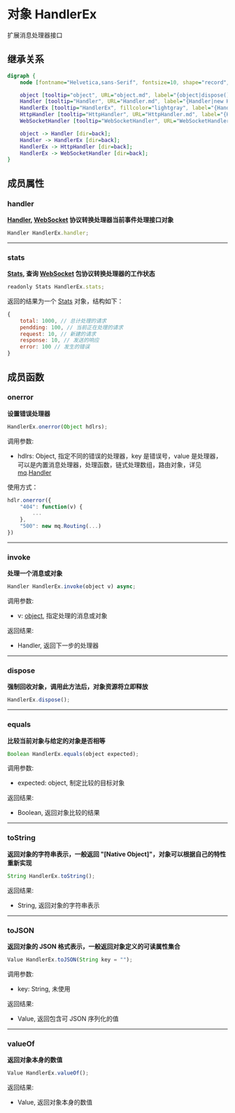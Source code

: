 # 对象 HandlerEx
扩展消息处理器接口

## 继承关系
```dot
digraph {
    node [fontname="Helvetica,sans-Serif", fontsize=10, shape="record", style="filled", fillcolor="white"];

    object [tooltip="object", URL="object.md", label="{object|dispose()\lequals()\ltoString()\ltoJSON()\lvalueOf()\l}"];
    Handler [tooltip="Handler", URL="Handler.md", label="{Handler|new Handler()\l|invoke()\l}"];
    HandlerEx [tooltip="HandlerEx", fillcolor="lightgray", label="{HandlerEx|handler\lstats\l|onerror()\l}"];
    HttpHandler [tooltip="HttpHandler", URL="HttpHandler.md", label="{HttpHandler|new HttpHandler()\l|crossDomain\lforceGZIP\lmaxHeadersCount\lmaxUploadSize\lserverName\l}"];
    WebSocketHandler [tooltip="WebSocketHandler", URL="WebSocketHandler.md", label="{WebSocketHandler|new WebSocketHandler()\l|maxSize\l}"];

    object -> Handler [dir=back];
    Handler -> HandlerEx [dir=back];
    HandlerEx -> HttpHandler [dir=back];
    HandlerEx -> WebSocketHandler [dir=back];
}
```

## 成员属性
        
### handler
**[Handler](Handler.md), [WebSocket](WebSocket.md) 协议转换处理器当前事件处理接口对象**

```JavaScript
Handler HandlerEx.handler;
```

--------------------------
### stats
**[Stats](Stats.md), 查询 [WebSocket](WebSocket.md) 包协议转换处理器的工作状态**

```JavaScript
readonly Stats HandlerEx.stats;
```

返回的结果为一个 [Stats](Stats.md) 对象，结构如下：

```JavaScript
{
    total: 1000, // 总计处理的请求
    pendding: 100, // 当前正在处理的请求
    request: 10, // 新建的请求
    response: 10, // 发送的响应
    error: 100 // 发生的错误
}
```

## 成员函数
        
### onerror
**设置错误处理器**

```JavaScript
HandlerEx.onerror(Object hdlrs);
```

调用参数:
* hdlrs: Object, 指定不同的错误的处理器，key 是错误号，value 是处理器，可以是内置消息处理器，处理函数，链式处理数组，路由对象，详见 [mq](../../module/ifs/mq.md).[Handler](Handler.md)

使用方式：

```JavaScript
hdlr.onerror({
    "404": function(v) {
        ...
    },
    "500": new mq.Routing(...)
})
```

--------------------------
### invoke
**处理一个消息或对象**

```JavaScript
Handler HandlerEx.invoke(object v) async;
```

调用参数:
* v: [object](object.md), 指定处理的消息或对象

返回结果:
* Handler, 返回下一步的处理器

--------------------------
### dispose
**强制回收对象，调用此方法后，对象资源将立即释放**

```JavaScript
HandlerEx.dispose();
```

--------------------------
### equals
**比较当前对象与给定的对象是否相等**

```JavaScript
Boolean HandlerEx.equals(object expected);
```

调用参数:
* expected: object, 制定比较的目标对象

返回结果:
* Boolean, 返回对象比较的结果

--------------------------
### toString
**返回对象的字符串表示，一般返回 "[Native Object]"，对象可以根据自己的特性重新实现**

```JavaScript
String HandlerEx.toString();
```

返回结果:
* String, 返回对象的字符串表示

--------------------------
### toJSON
**返回对象的 JSON 格式表示，一般返回对象定义的可读属性集合**

```JavaScript
Value HandlerEx.toJSON(String key = "");
```

调用参数:
* key: String, 未使用

返回结果:
* Value, 返回包含可 JSON 序列化的值

--------------------------
### valueOf
**返回对象本身的数值**

```JavaScript
Value HandlerEx.valueOf();
```

返回结果:
* Value, 返回对象本身的数值

